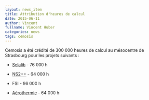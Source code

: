 ```yaml
---
layout: news_item
title: Attribution d'heures de calcul
date: 2015-06-11
author: Vincent
fullname: Vincent Huber
categories: news
tags: cemosis
---
```


Cemosis a été crédité de 300 000 heures de calcul au mésocentre de Strasbourg pour les projets suivants :


- [Selalib](http://www.cemosis.fr/projets/interdisciplinaires/physique/fusion)  - 76 000 h

- [NS2++](http://www.cemosis.fr/projets/entreprises/ns2pp) - 64 000 h

- FSI - 96 000 h

- [Aérothermie](http://www.cemosis.fr/projets/entreprises/chorus) - 64 000 h